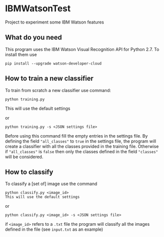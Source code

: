 # IBMWatsonTest
Project to experiment some IBM Watson features

## What do you need
This program uses the IBM Watson Visual Recognition API for Python 2.7.
To install them use
```
pip install --upgrade watson-developer-cloud
```

## How to train a new classifier
To train from scratch a new classifier use command:

```
python training.py
```
This will use the default settings

or

```
python training.py -s <JSON settings file>
```

Before using this command fill the empty entries in the settings file.
By defining the field `"all_classes"` to  `true` in the settings file, the program will create a classifier with all the classes provided in the training file.
Otherwise if `"all_classes"` is `false` then only the classes defined in the field  `"classes"` will be considered.

## How to classify
To classify a [set of] image use the command 

```
python classify.py <image_id>
This will use the default settings

```
or

```
python classify.py <image_id> -s <JSON settings file>
```

if `<image_id>` refers to a `.txt` file the program will classify all the images defined in the file (see `input.txt` as an example)
